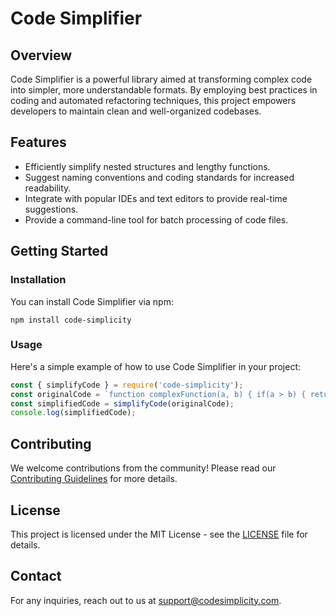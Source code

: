 # Code Simplifier

## Overview
Code Simplifier is a powerful library aimed at transforming complex code into simpler, more understandable formats. By employing best practices in coding and automated refactoring techniques, this project empowers developers to maintain clean and well-organized codebases.

## Features
- Efficiently simplify nested structures and lengthy functions.
- Suggest naming conventions and coding standards for increased readability.
- Integrate with popular IDEs and text editors to provide real-time suggestions.
- Provide a command-line tool for batch processing of code files.

## Getting Started
### Installation
You can install Code Simplifier via npm:
```
npm install code-simplicity
```

### Usage
Here's a simple example of how to use Code Simplifier in your project:
```javascript
const { simplifyCode } = require('code-simplicity');
const originalCode = `function complexFunction(a, b) { if(a > b) { return a; } else { return b; } }`;
const simplifiedCode = simplifyCode(originalCode);
console.log(simplifiedCode);
```  

## Contributing
We welcome contributions from the community! Please read our [Contributing Guidelines](CONTRIBUTING.md) for more details.

## License
This project is licensed under the MIT License - see the [LICENSE](LICENSE) file for details.

## Contact
For any inquiries, reach out to us at [support@codesimplicity.com](mailto:support@codesimplicity.com).